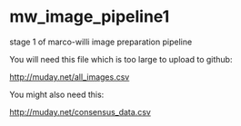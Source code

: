 # mw_image_pipeline1
stage 1 of marco-willi image preparation pipeline

You will need this file which is too large to upload to github:

http://muday.net/all_images.csv

You might also need this:

http://muday.net/consensus_data.csv
